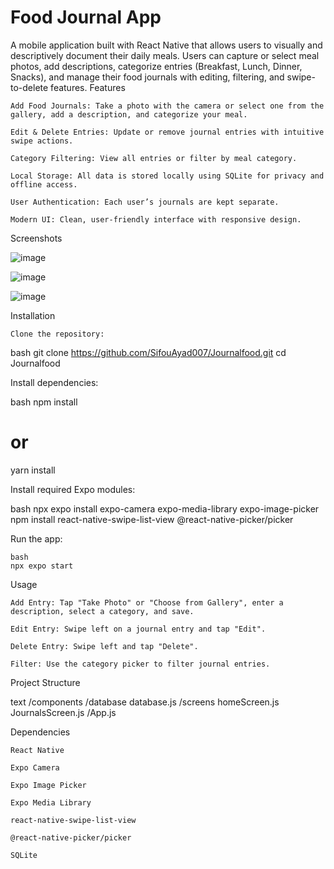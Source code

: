 # Food Journal App

A mobile application built with React Native that allows users to visually and descriptively document their daily meals. Users can capture or select meal photos, add descriptions, categorize entries (Breakfast, Lunch, Dinner, Snacks), and manage their food journals with editing, filtering, and swipe-to-delete features.
Features

    Add Food Journals: Take a photo with the camera or select one from the gallery, add a description, and categorize your meal.

    Edit & Delete Entries: Update or remove journal entries with intuitive swipe actions.

    Category Filtering: View all entries or filter by meal category.

    Local Storage: All data is stored locally using SQLite for privacy and offline access.

    User Authentication: Each user’s journals are kept separate.

    Modern UI: Clean, user-friendly interface with responsive design.

Screenshots

![image](https://github.com/user-attachments/assets/f6711dc1-14a7-4fdc-a65d-9d2fd62556e4)

![image](https://github.com/user-attachments/assets/d2c424a7-2fe3-41c1-90ff-a8cc8de71619)

![image](https://github.com/user-attachments/assets/c51229c2-5998-405c-bcb0-701783333b04)


Installation

    Clone the repository: 

bash
git clone https://github.com/SifouAyad007/Journalfood.git
cd Journalfood

Install dependencies:

bash
npm install
# or
yarn install

Install required Expo modules:

bash
npx expo install expo-camera expo-media-library expo-image-picker
npm install react-native-swipe-list-view @react-native-picker/picker

Run the app:

    bash
    npx expo start

Usage

    Add Entry: Tap "Take Photo" or "Choose from Gallery", enter a description, select a category, and save.

    Edit Entry: Swipe left on a journal entry and tap "Edit".

    Delete Entry: Swipe left and tap "Delete".

    Filter: Use the category picker to filter journal entries.

Project Structure

text
/components
  /database
    database.js
/screens
  homeScreen.js
  JournalsScreen.js
/App.js

Dependencies

    React Native

    Expo Camera

    Expo Image Picker

    Expo Media Library

    react-native-swipe-list-view

    @react-native-picker/picker

    SQLite

